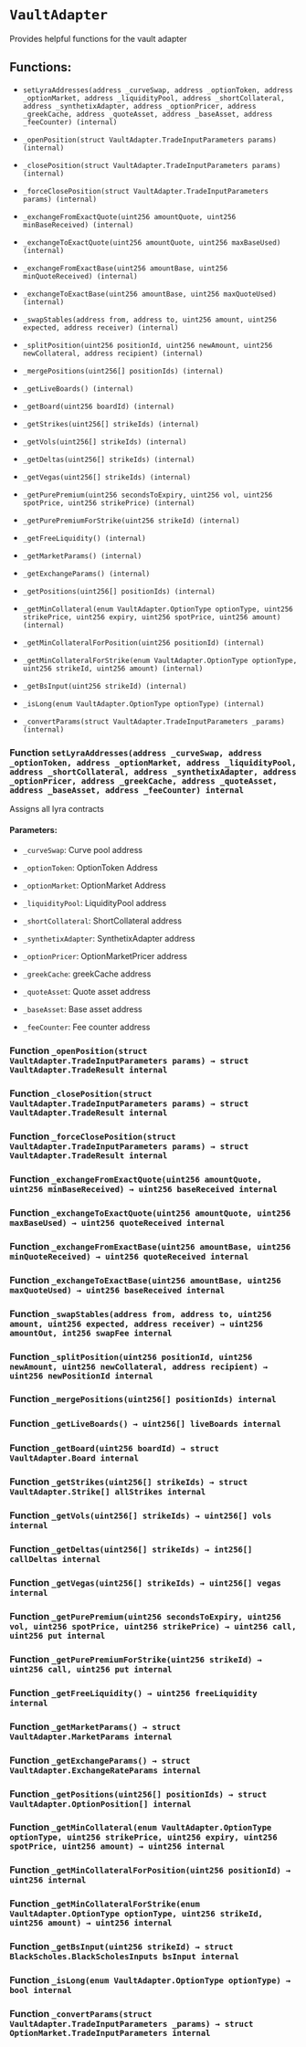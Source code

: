 # `VaultAdapter`

Provides helpful functions for the vault adapter

## Functions:

- `setLyraAddresses(address _curveSwap, address _optionToken, address _optionMarket, address _liquidityPool, address _shortCollateral, address _synthetixAdapter, address _optionPricer, address _greekCache, address _quoteAsset, address _baseAsset, address _feeCounter) (internal)`

- `_openPosition(struct VaultAdapter.TradeInputParameters params) (internal)`

- `_closePosition(struct VaultAdapter.TradeInputParameters params) (internal)`

- `_forceClosePosition(struct VaultAdapter.TradeInputParameters params) (internal)`

- `_exchangeFromExactQuote(uint256 amountQuote, uint256 minBaseReceived) (internal)`

- `_exchangeToExactQuote(uint256 amountQuote, uint256 maxBaseUsed) (internal)`

- `_exchangeFromExactBase(uint256 amountBase, uint256 minQuoteReceived) (internal)`

- `_exchangeToExactBase(uint256 amountBase, uint256 maxQuoteUsed) (internal)`

- `_swapStables(address from, address to, uint256 amount, uint256 expected, address receiver) (internal)`

- `_splitPosition(uint256 positionId, uint256 newAmount, uint256 newCollateral, address recipient) (internal)`

- `_mergePositions(uint256[] positionIds) (internal)`

- `_getLiveBoards() (internal)`

- `_getBoard(uint256 boardId) (internal)`

- `_getStrikes(uint256[] strikeIds) (internal)`

- `_getVols(uint256[] strikeIds) (internal)`

- `_getDeltas(uint256[] strikeIds) (internal)`

- `_getVegas(uint256[] strikeIds) (internal)`

- `_getPurePremium(uint256 secondsToExpiry, uint256 vol, uint256 spotPrice, uint256 strikePrice) (internal)`

- `_getPurePremiumForStrike(uint256 strikeId) (internal)`

- `_getFreeLiquidity() (internal)`

- `_getMarketParams() (internal)`

- `_getExchangeParams() (internal)`

- `_getPositions(uint256[] positionIds) (internal)`

- `_getMinCollateral(enum VaultAdapter.OptionType optionType, uint256 strikePrice, uint256 expiry, uint256 spotPrice, uint256 amount) (internal)`

- `_getMinCollateralForPosition(uint256 positionId) (internal)`

- `_getMinCollateralForStrike(enum VaultAdapter.OptionType optionType, uint256 strikeId, uint256 amount) (internal)`

- `_getBsInput(uint256 strikeId) (internal)`

- `_isLong(enum VaultAdapter.OptionType optionType) (internal)`

- `_convertParams(struct VaultAdapter.TradeInputParameters _params) (internal)`

### Function `setLyraAddresses(address _curveSwap, address _optionToken, address _optionMarket, address _liquidityPool, address _shortCollateral, address _synthetixAdapter, address _optionPricer, address _greekCache, address _quoteAsset, address _baseAsset, address _feeCounter) internal`

Assigns all lyra contracts

#### Parameters:

- `_curveSwap`: Curve pool address

- `_optionToken`: OptionToken Address

- `_optionMarket`: OptionMarket Address

- `_liquidityPool`: LiquidityPool address

- `_shortCollateral`: ShortCollateral address

- `_synthetixAdapter`: SynthetixAdapter address

- `_optionPricer`: OptionMarketPricer address

- `_greekCache`: greekCache address

- `_quoteAsset`: Quote asset address

- `_baseAsset`: Base asset address

- `_feeCounter`: Fee counter address

### Function `_openPosition(struct VaultAdapter.TradeInputParameters params) → struct VaultAdapter.TradeResult internal`

### Function `_closePosition(struct VaultAdapter.TradeInputParameters params) → struct VaultAdapter.TradeResult internal`

### Function `_forceClosePosition(struct VaultAdapter.TradeInputParameters params) → struct VaultAdapter.TradeResult internal`

### Function `_exchangeFromExactQuote(uint256 amountQuote, uint256 minBaseReceived) → uint256 baseReceived internal`

### Function `_exchangeToExactQuote(uint256 amountQuote, uint256 maxBaseUsed) → uint256 quoteReceived internal`

### Function `_exchangeFromExactBase(uint256 amountBase, uint256 minQuoteReceived) → uint256 quoteReceived internal`

### Function `_exchangeToExactBase(uint256 amountBase, uint256 maxQuoteUsed) → uint256 baseReceived internal`

### Function `_swapStables(address from, address to, uint256 amount, uint256 expected, address receiver) → uint256 amountOut, int256 swapFee internal`

### Function `_splitPosition(uint256 positionId, uint256 newAmount, uint256 newCollateral, address recipient) → uint256 newPositionId internal`

### Function `_mergePositions(uint256[] positionIds) internal`

### Function `_getLiveBoards() → uint256[] liveBoards internal`

### Function `_getBoard(uint256 boardId) → struct VaultAdapter.Board internal`

### Function `_getStrikes(uint256[] strikeIds) → struct VaultAdapter.Strike[] allStrikes internal`

### Function `_getVols(uint256[] strikeIds) → uint256[] vols internal`

### Function `_getDeltas(uint256[] strikeIds) → int256[] callDeltas internal`

### Function `_getVegas(uint256[] strikeIds) → uint256[] vegas internal`

### Function `_getPurePremium(uint256 secondsToExpiry, uint256 vol, uint256 spotPrice, uint256 strikePrice) → uint256 call, uint256 put internal`

### Function `_getPurePremiumForStrike(uint256 strikeId) → uint256 call, uint256 put internal`

### Function `_getFreeLiquidity() → uint256 freeLiquidity internal`

### Function `_getMarketParams() → struct VaultAdapter.MarketParams internal`

### Function `_getExchangeParams() → struct VaultAdapter.ExchangeRateParams internal`

### Function `_getPositions(uint256[] positionIds) → struct VaultAdapter.OptionPosition[] internal`

### Function `_getMinCollateral(enum VaultAdapter.OptionType optionType, uint256 strikePrice, uint256 expiry, uint256 spotPrice, uint256 amount) → uint256 internal`

### Function `_getMinCollateralForPosition(uint256 positionId) → uint256 internal`

### Function `_getMinCollateralForStrike(enum VaultAdapter.OptionType optionType, uint256 strikeId, uint256 amount) → uint256 internal`

### Function `_getBsInput(uint256 strikeId) → struct BlackScholes.BlackScholesInputs bsInput internal`

### Function `_isLong(enum VaultAdapter.OptionType optionType) → bool internal`

### Function `_convertParams(struct VaultAdapter.TradeInputParameters _params) → struct OptionMarket.TradeInputParameters internal`

